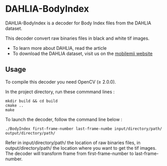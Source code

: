 # DAHLIA-BodyIndex
DAHLIA-BodyIndex is a decoder for Body Index files from the DAHLIA dataset.

This decoder convert raw binaries files in black and white tif images.

- To learn more about DAHLIA, read the article
- To download the DAHLIA dataset, visit us on the [mobilemii website](http://www-mobilemii.cea.fr)

Usage
-----

To compile this decoder you need OpenCV (&ge; 2.0.0).

In the project directory, run these commmand lines :
```
mkdir build && cd build
cmake ..
make
```
To launch the decoder, follow the command line below :
```
./BodyIndex first-frame-number last-frame-numbe input/directory/path/ output/directory/path/
```
Refer in input/directory/path/ the location of raw binaries files, in output/directory/path/ the location where you want to get the tif images. The decoder will transform frame from first-frame-number to last-frame-number.
